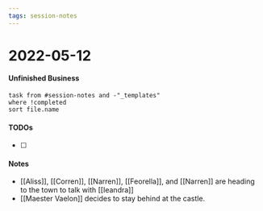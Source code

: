```yaml
---
tags: session-notes
---
```


# 2022-05-12

#### Unfinished Business
```dataview
task from #session-notes and -"_templates"
where !completed
sort file.name
```

#### TODOs
- [ ] 

#### Notes

- [[Aliss]], [[Corren]], [[Narren]], [[Feorella]], and [[Narren]] are heading to the town to talk with [[Ieandra]]
- [[Maester Vaelon]] decides to stay behind at the castle.
